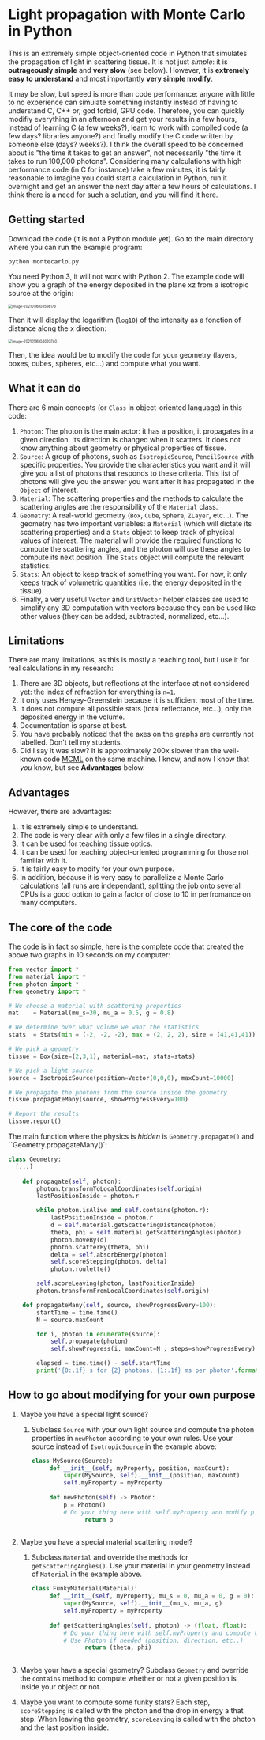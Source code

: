 # Light propagation with Monte Carlo in Python

This is an extremely simple object-oriented code in Python that simulates the propagation of light in scattering tissue. It is not just *simple*: it is **outrageously simple** and **very slow** (see below). However, it is **extremely easy to understand** and most importantly **very simple modify**.

It may be slow, but speed is more than code performance: anyone with little to no experience can simulate something instantly instead of having to understand C, C++ or, god forbid, GPU code.  Therefore, you can quickly modifiy everything in an afternoon and get your results in a few hours, instead of learning C (a few weeks?), learn to work with compiled code (a few days? libraries anyone?) and finally modify the C code written by someone else (days? weeks?). I think the overall speed to be concerned about is "the time it takes to get an answer", not necessarily "the time it takes to run 100,000 photons". Considering many calculations with high performance code (in C for instance) take a few minutes, it is fairly reasonable to imagine you could start a calculation in Python, run it overnight and get an answer the next day after a few hours of calculations. I think there is a need for such a solution, and you will find it here.

## Getting started

Download the code (it is not a Python module yet).  Go to the main directory where you can run the example program:

```shell
python montecarlo.py
```

You need Python 3, it will not work with Python 2. The example code will show you a graph of the energy deposited in the plane xz from a isotropic source at the origin:

<img src="README.assets/image-20210116103556173.png" alt="image-20210116103556173" style="zoom:50%;" />

Then it will display the logarithm (`log10`) of the intensity as a fonction of distance along the x direction:

<img src="README.assets/image-20210116104020740.png" alt="image-20210116104020740" style="zoom:50%;" />

Then, the idea would be to modify the code for your geometry (layers, boxes, cubes, spheres, etc...) and compute what you want.

## What it can do

There are 6 main concepts (or `Class` in object-oriented language) in this code:

1. `Photon`: The photon is the main actor:  it has a position, it propagates in a given direction.  Its direction is changed when it scatters. It does not know anything about geometry or physical properties of tissue.
2. `Source`: A group of photons, such as `IsotropicSource`, `PencilSource` with specific properties. You provide the characteristics you want and it will give you a list of photons that responds to these criteria.  This list of photons will give you the answer you want after it has propagated in the `Object` of interest.
3. `Material`: The scattering properties and the methods to calculate the scattering angles are the responsibility of the `Material` class.
4. `Geometry`: A real-world geometry (`Box`, `Cube`, `Sphere`, `ZLayer`, etc...). The geometry has two important variables: a `Material` (which will dictate its scattering properties) and a `Stats` object to keep track of physical values of interest.  The material will provide the required functions to compute the scattering angles, and the photon will use these angles to compute its next position.  The `Stats` object will compute the relevant statistics.
5. `Stats`: An object to keep track of something you want. For now, it only keeps track of volumetric quantities (i.e. the energy deposited in the tissue).
6. Finally, a very useful `Vector` and `UnitVector` helper classes are used to simplify any 3D computation with vectors because they can be used like other values (they can be added, subtracted, normalized, etc...).

## Limitations

There are many limitations, as this is mostly a teaching tool, but I use it for real calculations in my research:
1. There are 3D objects, but reflections at the interface at not considered yet: the index of refraction for everything is `n=1`.
2. It only uses Henyey-Greenstein because it is sufficient most of the time.
3. It does not compute all possible stats (total reflectance, etc...), only the deposited energy in the volume.
4. Documentation is sparse at best.
5. You have probably noticed that the axes on the graphs are currently not labelled. Don't tell my students.
6. Did I say it was slow? It is approximately 200x slower than the well-known code [MCML](https://omlc.org/software/mc/mcml/) on the same machine. I know, and now I know that *you* know, but see **Advantages** below.

## Advantages

However, there are advantages:

1. It is extremely simple to understand.
2. The code is very clear with only a few files in a single directory.
3. It can be used for teaching tissue optics.
4. It can be used for teaching object-oriented programming for those not familiar with it.
5. It is fairly easy to modify for your own purpose.
6. In addition, because it is very easy to parallelize a Monte Carlo calculations (all runs are independant), splitting the job onto several CPUs is a good option to gain a factor of close to 10 in perfromance on many computers.

## The core of the code

The code is in fact so simple, here is the complete code that created the above two graphs in 10 seconds on my computer:

```python
from vector import *
from material import *
from photon import *
from geometry import *

# We choose a material with scattering properties
mat    = Material(mu_s=30, mu_a = 0.5, g = 0.8)

# We determine over what volume we want the statistics
stats  = Stats(min = (-2, -2, -2), max = (2, 2, 2), size = (41,41,41))

# We pick a geometry
tissue = Box(size=(2,3,1), material=mat, stats=stats)

# We pick a light source
source = IsotropicSource(position=Vector(0,0,0), maxCount=10000)

# We propagate the photons from the source inside the geometry
tissue.propagateMany(source, showProgressEvery=100)

# Report the results
tissue.report()
```

The main function where the physics is *hidden* is `Geometry.propagate()` and ``Geometry.propagateMany()`:

```python
class Geometry:
  [...]
  
    def propagate(self, photon):
        photon.transformToLocalCoordinates(self.origin)
        lastPositionInside = photon.r

        while photon.isAlive and self.contains(photon.r):
            lastPositionInside = photon.r
            d = self.material.getScatteringDistance(photon)
            theta, phi = self.material.getScatteringAngles(photon)
            photon.moveBy(d)
            photon.scatterBy(theta, phi)
            delta = self.absorbEnergy(photon)
            self.scoreStepping(photon, delta)
            photon.roulette()

        self.scoreLeaving(photon, lastPositionInside)
        photon.transformFromLocalCoordinates(self.origin)            

    def propagateMany(self, source, showProgressEvery=100):
        startTime = time.time()
        N = source.maxCount

        for i, photon in enumerate(source):
            self.propagate(photon)
            self.showProgress(i, maxCount=N , steps=showProgressEvery)

        elapsed = time.time() - self.startTime
        print('{0:.1f} s for {2} photons, {1:.1f} ms per photon'.format(elapsed, elapsed/N*1000, N))

```



## How to go about modifying for your own purpose

1. Maybe you have a special light source?

   1. Subclass `Source` with your own light source and compute the photon properties in `newPhoton` according to your own rules. Use your source instead of `IsotropicSource` in the example above:

      ```python
      class MySource(Source):
           def __init__(self, myProperty, position, maxCount):
               super(MySource, self).__init__(position, maxCount)
               self.myProperty = myProperty
               
           def newPhoton(self) -> Photon:
               p = Photon()
               # Do your thing here with self.myProperty and modify p
      				 return p
            
      ```

2. Maybe you have a special material scattering  model?

   1. Subclass `Material` and override the methods for `getScatteringAngles()`.  Use your material in your geometry instead of `Material` in the example above.

      ```python
      class FunkyMaterial(Material):
           def __init__(self, myProperty, mu_s = 0, mu_a = 0, g = 0):
               super(MySource, self).__init__(mu_s, mu_a, g)
               self.myProperty = myProperty
               
           def getScatteringAngles(self, photon) -> (float, float):
               # Do your thing here with self.myProperty and compute theta, phi
               # Use Photon if needed (position, direction, etc..)
      				 return (theta, phi)
            
      ```

3. Maybe your have a special geometry? Subclass `Geometry` and override the `contains` method to compute whether or not a given position is inside your object or not.

4. Maybe you want to compute some funky stats? Each step, `scoreStepping` is called with the photon and the drop in energy a that step.  When leaving the geometry, `scoreLeaving` is called with the photon and the last position inside.


